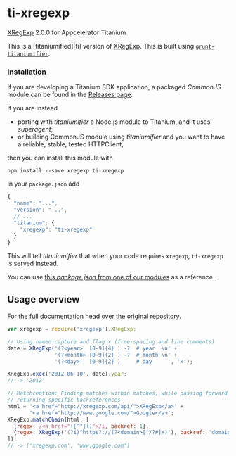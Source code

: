 ti-xregexp
=============

[XRegExp](http://xregexp.com/) 2.0.0 for Appcelerator Titanium

This is a [titaniumified][ti] version of [XRegExp][xre]. This is built using [`grunt-titaniumifier`][gti].

[xre]: http://xregexp.com/
[gti]: https://github.com/smclab/grunt-titaniumifier


### Installation

If you are developing a Titanium SDK application, a packaged *CommonJS* module can be found in the [Releases page][rls].

If you are instead
- porting with *titaniumifier* a Node.js module to Titanium, and it uses *superagent*;
- or building CommonJS module using *titaniumifier* and you want to have a reliable, stable, tested HTTPClient;

then you can install this module with

    npm install --save xregexp ti-xregexp

In your `package.json` add

```js
{
  "name": "...",
  "version": "...",
  // ...
  "titanium": {
    "xregexp": "ti-xregexp"
  }
}
```

This will tell *titaniumifier* that when your code requires `xregexp`, `ti-xregexp` is served instead.

You can use [this *package.json* from one of our modules][lrc-pkg] as a reference.

[rls]: https://github.com/mdpauley/ti-xregexp/releases
[lrc-pkg]: https://github.com/smclab/liferay-connector/tree/master/package.json


Usage overview
--------------

For the full documentation head over the [original repository][xre].

```js
var xregexp = require('xregexp').XRegExp;

// Using named capture and flag x (free-spacing and line comments)
date = XRegExp('(?<year>  [0-9]{4} ) -?  # year  \n' +
               '(?<month> [0-9]{2} ) -?  # month \n' +
               '(?<day>   [0-9]{2} )     # day     ', 'x');

XRegExp.exec('2012-06-10', date).year;
// -> '2012'

// Matchception: Finding matches within matches, while passing forward and
// returning specific backreferences
html = '<a href="http://xregexp.com/api/">XRegExp</a>' +
       '<a href="http://www.google.com/">Google</a>';
XRegExp.matchChain(html, [
  {regex: /<a href="([^"]+)">/i, backref: 1},
  {regex: XRegExp('(?i)^https?://(?<domain>[^/?#]+)'), backref: 'domain'}
]);
// -> ['xregexp.com', 'www.google.com']
```
